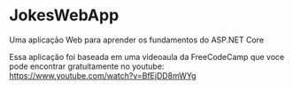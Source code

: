 # JokesWebApp
 Uma aplicação Web para aprender os fundamentos do ASP.NET Core 

Essa aplicação foi baseada em uma videoaula da FreeCodeCamp que voce pode encontrar gratuitamente no youtube: https://www.youtube.com/watch?v=BfEjDD8mWYg

